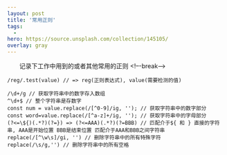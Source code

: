 ```yaml
---
layout: post
title: '常用正则'
tags:
  -
hero: https://source.unsplash.com/collection/145105/
overlay: gray
---
```

&emsp;&emsp;记录下工作中用到的或者其他常用的正则
<!–-break-–>

    /reg/.test(value) // => reg(正则表达式), value(需要检测的值)

    /\d+/g // 获取字符串中的数字存入数组
    ^\d+$ // 整个字符串是存数字
    const num = value.replace(/[^0-9]/ig, ''); // 获取字符串中的数字部分
    const word=value.replace(/[^a-z]+/ig, ''); // 获取字符串中的字母部分
    (?<=\${)(.*?)(?=}) => (?<=AAA)(.*?)(?=BBB) // 匹配介于${ 和 } 直接的字符串, AAA是开始位置 BBB是结束位置 匹配介于AAA和BBB之间字符串
    replace(/[^\w\s]/gi, '') // 删除字符串中的所有特殊字符
    replace(/\s/g,'') // 删除字符串中的所有空格
